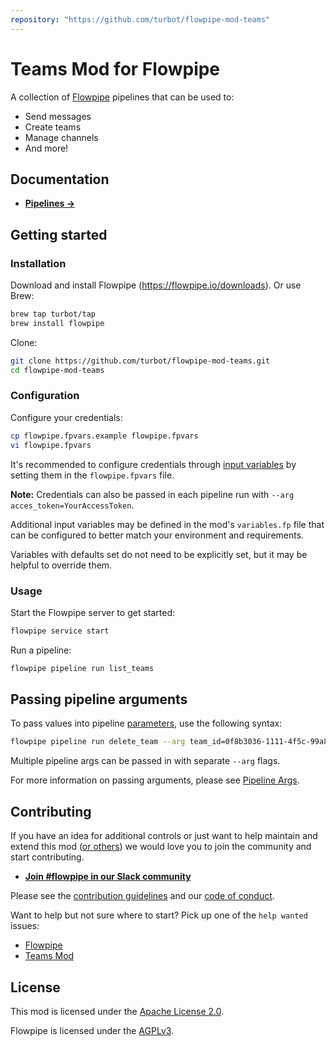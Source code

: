 ```yaml
---
repository: "https://github.com/turbot/flowpipe-mod-teams"
---
```


# Teams Mod for Flowpipe

A collection of [Flowpipe](https://flowpipe.io) pipelines that can be used to:
- Send messages
- Create teams
- Manage channels
- And more!

## Documentation

- **[Pipelines →](https://hub.flowpipe.io/mods/turbot/teams/pipelines)**

## Getting started

### Installation

Download and install Flowpipe (https://flowpipe.io/downloads). Or use Brew:

```sh
brew tap turbot/tap
brew install flowpipe
```

Clone:

```sh
git clone https://github.com/turbot/flowpipe-mod-teams.git
cd flowpipe-mod-teams
```

### Configuration

Configure your credentials:

```sh
cp flowpipe.fpvars.example flowpipe.fpvars
vi flowpipe.fpvars
```

It's recommended to configure credentials through [input variables](https://flowpipe.io/docs/using-flowpipe/mod-variables) by setting them in the `flowpipe.fpvars` file.

**Note:** Credentials can also be passed in each pipeline run with `--arg acces_token=YourAccessToken`.

Additional input variables may be defined in the mod's `variables.fp` file that can be configured to better match your environment and requirements.

Variables with defaults set do not need to be explicitly set, but it may be helpful to override them.

### Usage

Start the Flowpipe server to get started:

```sh
flowpipe service start
```

Run a pipeline:

```sh
flowpipe pipeline run list_teams
```

## Passing pipeline arguments

To pass values into pipeline [parameters](https://flowpipe.io/docs/using-flowpipe/pipeline-parameters), use the following syntax:

```sh
flowpipe pipeline run delete_team --arg team_id=0f8b3036-1111-4f5c-99a8-d2e36c34cf12
```

Multiple pipeline args can be passed in with separate `--arg` flags.

For more information on passing arguments, please see [Pipeline Args](https://flowpipe.io/docs/using-flowpipe/pipeline-arguments).

## Contributing

If you have an idea for additional controls or just want to help maintain and extend this mod ([or others](https://github.com/topics/flowpipe-mod)) we would love you to join the community and start contributing.

- **[Join #flowpipe in our Slack community ](https://flowpipe.io/community/join)**

Please see the [contribution guidelines](https://github.com/turbot/flowpipe/blob/main/CONTRIBUTING.md) and our [code of conduct](https://github.com/turbot/flowpipe/blob/main/CODE_OF_CONDUCT.md).

Want to help but not sure where to start? Pick up one of the `help wanted` issues:

- [Flowpipe](https://github.com/turbot/flowpipe/labels/help%20wanted)
- [Teams Mod](https://github.com/turbot/flowpipe-mod-teams/labels/help%20wanted)

## License

This mod is licensed under the [Apache License 2.0](https://github.com/turbot/flowpipe-mod-teams/blob/main/LICENSE).

Flowpipe is licensed under the [AGPLv3](https://github.com/turbot/flowpipe/blob/main/LICENSE).
